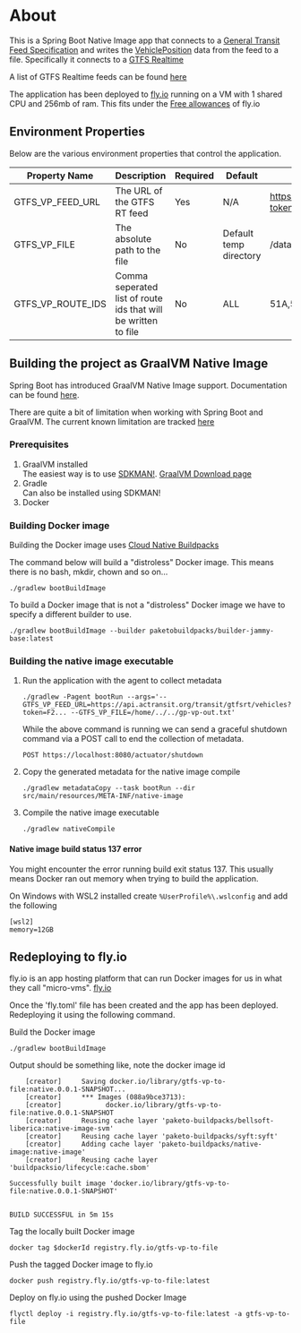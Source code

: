 
# About

This is a Spring Boot Native Image app that connects to a [General Transit Feed Specification](https://gtfs.org/) and writes the [VehiclePosition](https://gtfs.org/realtime/feed-entities/vehicle-positions/) data from the feed to a file. Specifically it connects to a [GTFS Realtime](https://gtfs.org/realtime/) 

A list of GTFS Realtime feeds can be found [here](https://transitfeeds.com/)<br>

The application has been deployed to [fly.io](https://fly.io/) running on a VM with 1 shared CPU and 256mb of ram. This fits under the [Free allowances](https://fly.io/docs/about/pricing/#free-allowances) of fly.io 

## Environment Properties

Below are the various environment properties that control the application.

| Property Name | Description | Required | Default | Example |
|---------------|-------------|----------|---------|---------|
|GTFS_VP_FEED_URL|The URL of the GTFS RT feed|Yes|N/A|https://api.actransit.org/transit/gtfsrt/vehicles?token=api_token|
|GTFS_VP_FILE|The absolute path to the file|No|Default temp directory|/data/gtfs-vp-out-20240513.txt|
|GTFS_VP_ROUTE_IDS|Comma seperated list of route ids that will be written to file|No|ALL|51A,51B,6,7,10,F|

## Building the project as GraalVM Native Image

Spring Boot has introduced GraalVM Native Image support. Documentation can be found [here](https://docs.spring.io/spring-boot/docs/current/reference/html/native-image.html).

There are quite a bit of limitation when working with Spring Boot and GraalVM. The current known limitation are tracked [here](https://github.com/spring-projects/spring-boot/wiki/Spring-Boot-with-GraalVM)

### Prerequisites

1. GraalVM installed<br>
  The easiest way is to use [SDKMAN!](https://sdkman.io/). [GraalVM Download page](https://www.graalvm.org/downloads/)
2. Gradle<br>
   Can also be installed using SDKMAN!
3. Docker

### Building Docker image

Building the Docker image uses [Cloud Native Buildpacks](https://buildpacks.io/)

The command below will build a "distroless" Docker image. This means there is no bash, mkdir, chown and so on...
```
./gradlew bootBuildImage
```

To build a Docker image that is not a "distroless" Docker image we have to specify a different builder to use.
```
./gradlew bootBuildImage --builder paketobuildpacks/builder-jammy-base:latest
```

### Building the native image executable

1. Run the application with the agent to collect metadata
   ```
   ./gradlew -Pagent bootRun --args='--GTFS_VP_FEED_URL=https://api.actransit.org/transit/gtfsrt/vehicles?token=F2... --GTFS_VP_FILE=/home/../../gp-vp-out.txt'
   ```
   While the above command is running we can send a graceful shutdown command via a POST call to end the collection of metadata.
   ```
   POST https://localhost:8080/actuator/shutdown
   ```
2. Copy the generated metadata for the native image compile
   ```
   ./gradlew metadataCopy --task bootRun --dir src/main/resources/META-INF/native-image 
   ```
3. Compile the native image executable
   ```
   ./gradlew nativeCompile
   ```
#### Native image build status 137 error

You might encounter the error running build exit status 137. This usually means Docker ran out memory when trying to build the application.

On Windows with WSL2 installed create `%UserProfile%\.wslconfig` and add the following
```
[wsl2]
memory=12GB
```

## Redeploying to fly.io

fly.io is an app hosting platform that can run Docker images for us in what they call "micro-vms". [fly.io](https://fly.io/)

Once the 'fly.toml' file has been created and the app has been deployed. Redeploying it using the following command.

Build the Docker image
```
./gradlew bootBuildImage
```
Output should be something like, note the docker image id
```
    [creator]     Saving docker.io/library/gtfs-vp-to-file:native.0.0.1-SNAPSHOT...
    [creator]     *** Images (088a9bce3713):
    [creator]           docker.io/library/gtfs-vp-to-file:native.0.0.1-SNAPSHOT
    [creator]     Reusing cache layer 'paketo-buildpacks/bellsoft-liberica:native-image-svm'
    [creator]     Reusing cache layer 'paketo-buildpacks/syft:syft'
    [creator]     Adding cache layer 'paketo-buildpacks/native-image:native-image'
    [creator]     Reusing cache layer 'buildpacksio/lifecycle:cache.sbom'

Successfully built image 'docker.io/library/gtfs-vp-to-file:native.0.0.1-SNAPSHOT'


BUILD SUCCESSFUL in 5m 15s
```

Tag the locally built Docker image
```
docker tag $dockerId registry.fly.io/gtfs-vp-to-file
```

Push the tagged Docker image to fly.io
```
docker push registry.fly.io/gtfs-vp-to-file:latest
```

Deploy on fly.io using the pushed Docker Image
```
flyctl deploy -i registry.fly.io/gtfs-vp-to-file:latest -a gtfs-vp-to-file
```